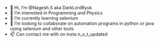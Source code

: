 - 👋 Hi, I’m @Nagesh.S aka DarkLordRyuk
- 👀 I’m interested in Programming and Physics
- 🌱 I’m currently learning selenium
- 💞️ I’m looking to collaborate on automation programs in python or java using selenium and other tools
- 📫 Can contact me with on insta n_o_t_updated

<!---
Nagesh-s36/Nagesh-s36 is a ✨ special ✨ repository because its `README.md` (this file) appears on your GitHub profile.
You can click the Preview link to take a look at your changes.
--->
